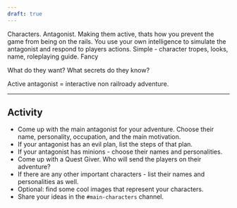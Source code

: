 ```yaml
---
draft: true
---
```


Characters. Antagonist. Making them active, thats how you prevent the game from being on the rails. You use your own intelligence to simulate the antagonist and respond to players actions. Simple - character tropes, looks, name, roleplaying guide. Fancy 

What do they want?
What secrets do they know?

Active antagonist = interactive non railroady adventure.

---

## Activity
- Come up with the main antagonist for your adventure. Choose their name, personality, occupation, and the main motivation. 
- If your antagonist has an evil plan, list the steps of that plan.
- If your antagonist has minions - choose their names and personalities.
- Come up with a Quest Giver. Who will send the players on their adventure?
- If there are any other important characters - list their names and personalities as well.
- Optional: find some cool images that represent your characters.
- Share your ideas in the `#main-characters` channel.